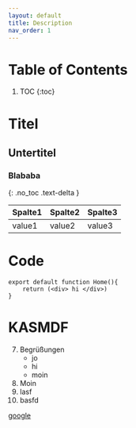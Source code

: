 ```yaml
---
layout: default
title: Description
nav_order: 1
---
```

# Table of Contents
1. TOC
{:toc}

# Titel
## Untertitel
### Blababa
{: .no_toc .text-delta }




|Spalte1|Spalte2|Spalte3|
|---|---|---|
|value1|value2|value3|

# Code
```tsx
export default function Home(){
    return (<div> hi </div>)
}
```
# KASMDF
7. Begrüßungen
   * jo
   - hi
   * moin
1. Moin
1. lasf
1. basfd

[google](http://google.de )
